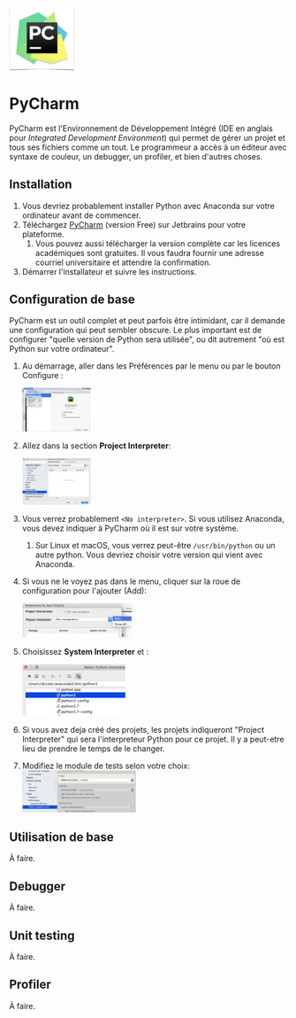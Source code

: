 <img src="HOWTO-Installer et utiliser PyCharm.assets/image-20200118150035703.png" alt="image-20200118150035703" style="zoom:25%;" />

# PyCharm

PyCharm est l'Environnement de Développement Intégré (IDE en anglais pour *Integrated Development Environment*) qui permet de gérer un projet et tous ses fichiers comme un tout.  Le programmeur a accès à un éditeur avec syntaxe de couleur, un debugger, un profiler, et bien d'autres choses.

## Installation

1. Vous devriez probablement installer Python avec Anaconda sur votre ordinateur avant de commencer.
2. Téléchargez [PyCharm](https://www.jetbrains.com/pycharm/download/#section=mac) (version Free) sur Jetbrains pour votre plateforme.  
   1. Vous pouvez aussi télécharger la version complète car les licences académiques sont gratuites. Il vous faudra fournir une adresse courriel universitaire et attendre la confirmation.
3. Démarrer l'installateur et suivre les instructions.

## Configuration de base

PyCharm est un outil complet et peut parfois être intimidant, car il demande une configuration qui peut sembler obscure. Le plus important est de configurer "quelle version de Python sera utilisée", ou dit autrement "où est Python sur votre ordinateur".

1. Au démarrage, aller dans les Préférences par le menu ou par le bouton Configure :

   <img src="HOWTO-Installer et utiliser PyCharm.assets/image-20200118150951318.png" alt="image-20200118150951318" style="zoom:12%;" />

2. Allez dans la section **Project Interpreter**:

   <img src="HOWTO-Installer et utiliser PyCharm.assets/image-20200118151112932.png" alt="image-20200118151112932" style="zoom:12%;" />

3. Vous verrez probablement `<No interpreter>`.  Si vous utilisez Anaconda, vous devez indiquer à PyCharm où il est sur votre système.

   1. Sur Linux et macOS, vous verrez peut-être `/usr/bin/python` ou un autre python. Vous devriez choisir votre version qui vient avec Anaconda.

4. Si vous ne le voyez pas dans le menu, cliquer sur la roue de configuration pour l'ajouter (Add):

   <img src="HOWTO-Installer et utiliser PyCharm.assets/image-20200118151442560.png" alt="image-20200118151442560" style="zoom:20%;" />

5. Choisissez **System Interpreter** et :

   <img src="HOWTO-Installer et utiliser PyCharm.assets/image-20200118151738599.png" alt="image-20200118151738599" style="zoom:25%;" />

6. Si vous avez deja créé des projets, les projets indiqueront "Project Interpreter" qui sera l'interpreteur Python pour ce projet.  Il y a peut-etre lieu de prendre le temps de le changer.

7. Modifiez le module de tests selon votre choix:
   <img src="HOWTO-Installer et utiliser PyCharm.assets/image-20200118152905378.png" alt="image-20200118152905378" style="zoom:20%;" />



## Utilisation de base

À faire.

## Debugger

À faire.

## Unit testing

À faire.

## Profiler

À faire.

